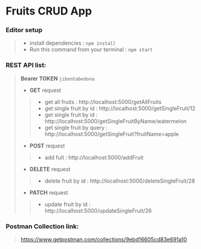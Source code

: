 # Fruits CRUD App

### Editor setup
> - install dependencies : ```npm install```
> - Run this command from your terminal : ```npm start```

### REST API list:
> **Bearer TOKEN** ```jibontabedona``` 
> - **GET** request 
> > - get all fruits : http://localhost:5000/getAllFruits
> > - get single fruit by id : http://localhost:5000/getSingleFruit/12
> > - get single fruit by id : http://localhost:5000/getSingleFruitByName/watermelon
> > - get single fruit by query : http://localhost:5000/getSingleFruit?fruitName=apple
> - **POST** request
> > - add fuit : http://localhost:5000/addFruit
> - **DELETE** request
> > - delete fruit by id : http://localhost:5000/deleteSingleFruit/28
> - **PATCH** request
> > - update fruit by id : http://localhost:5000/updateSingleFruit/26

### Postman Collection link:
> https://www.getpostman.com/collections/9ebd16605cd83e691a10
